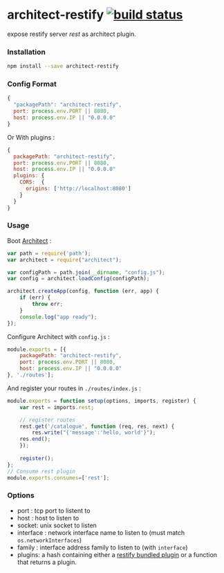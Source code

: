 architect-restify [![build status](https://secure.travis-ci.org/bimedia-fr/architect-restify.png)](https://travis-ci.org/bimedia-fr/architect-restify)
=================

expose restify server *rest* as architect plugin. 

### Installation

```sh
npm install --save architect-restify
```
### Config Format 

```js
{
  "packagePath": "architect-restify",
  port: process.env.PORT || 8080,
  host: process.env.IP || "0.0.0.0"
}
```

Or With plugins :

```js
{
  packagePath: "architect-restify",
  port: process.env.PORT || 8080,
  host: process.env.IP || "0.0.0.0"
  plugins: {
    CORS:  {
      origins: ['http://localhost:8080']
    }
  }
}
```



### Usage

Boot [Architect](https://github.com/c9/architect) :

```js
var path = require('path');
var architect = require("architect");

var configPath = path.join(__dirname, "config.js");
var config = architect.loadConfig(configPath);

architect.createApp(config, function (err, app) {
    if (err) {
        throw err;
    }
    console.log("app ready");
});
```

Configure Architect with `config.js` :

```js
module.exports = [{
    packagePath: "architect-restify",
    port: process.env.PORT || 8080,
    host: process.env.IP || "0.0.0.0"
}, './routes'];
```
 
And register your routes in `./routes/index.js` :

```js
module.exports = function setup(options, imports, register) {
    var rest = imports.rest;

    // register routes 
    rest.get('/catalogue', function (req, res, next) {
        res.write("{'message':'hello, world'}");
	res.end();
    });
    
    register();
};
// Consume rest plugin
module.exports.consumes=['rest'];
```

### Options
* port : tcp port to listent to
* host : host to listen to
* socket: unix socket to listen
* interface : network interface name to listen to (must match `os.networkInterfaces`)
* family : interface address family to listen to (with `interface`)
* plugins: a hash containing either a [restify bundled plugin](http://mcavage.me/node-restify/#Bundled-Plugins) or a function that returns a plugin.